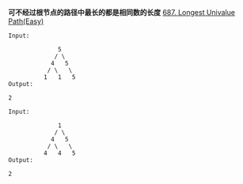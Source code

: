 **可不经过根节点的路径中最长的都是相同数的长度**
[687. Longest Univalue Path(Easy)](https://leetcode.com/problems/longest-univalue-path/)

```
Input:

              5
             / \
            4   5
           / \   \
          1   1   5
Output:

2

Input:

              1
             / \
            4   5
           / \   \
          4   4   5
Output:

2
```
